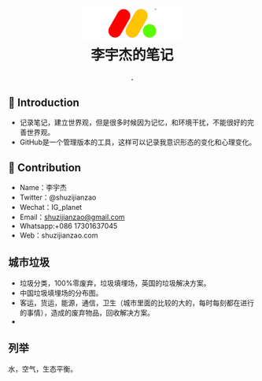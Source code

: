  <h1  align="center"> 
  <br>
  <a href="https://github.com/shuzijianzao/Spiral3D/blob/master/Picture/SHUZIJIANZAO"><img src="https://github.com/shuzijianzao/Spiral3D/blob/master/Picture/SHUZIJIANZAO.png" alt="SHUZIJIANZAO" width="200"></a>
  <br>
  李宇杰的笔记
  <br>
</h1>

<h4 align="center"><a href="http://shuzijianzao.com" target="_blank"></a>.</h4>

## 🚀 Introduction
- 记录笔记，建立世界观，但是很多时候因为记忆，和环境干扰，不能很好的完善世界观。
- GitHub是一个管理版本的工具，这样可以记录我意识形态的变化和心理变化。

## 👬 Contribution
- Name：李宇杰
- Twitter：@shuzijianzao
- Wechat：IG_planet
- Email：shuzijianzao@gmail.com
- Whatsapp:+086 17301637045
- Web：shuzijianzao.com

## 城市垃圾
- 垃圾分类，100%零废弃，垃圾填埋场，英国的垃圾解决方案。
- 中国垃圾填埋场的分布图。
- 客运，货运，能源，通信，卫生（城市里面的比较的大的，每时每刻都在进行的事情），造成的废弃物品，回收解决方案。
- 

## 

## 列举
水，空气，生态平衡。
